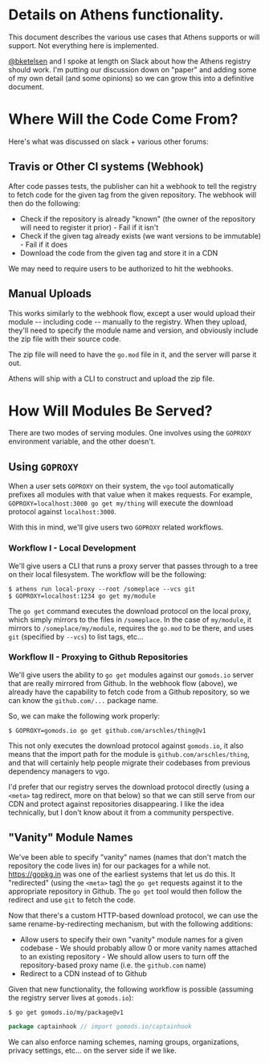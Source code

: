 # Details on Athens functionality.

This document describes the various use cases that Athens supports or will
support. Not everything here is implemented.

[@bketelsen](https://github.com/bketelsen) and I spoke at length on Slack about
how the Athens registry should work. I'm putting our discussion down on "paper"
and adding some of my own detail (and some opinions) so we can grow this into
a definitive document.

# Where Will the Code Come From?

Here's what was discussed on slack + various other forums:

## Travis or Other CI systems (Webhook)

After code passes tests, the publisher can hit a webhook to tell the registry to fetch
code for the given tag from the given repository. The webhook will then do the following:

* Check if the repository is already "known" (the owner of the repository will need to register it prior) - Fail if it isn't
* Check if the given tag already exists (we want versions to be immutable) - Fail if it does
* Download the code from the given tag and store it in a CDN

We may need to require users to be authorized to hit the webhooks.

## Manual Uploads

This works similarly to the webhook flow, except a user would upload their module --
including code -- manually to the registry. When they upload, they'll need to
specify the module name and version, and obviously include the zip file with their
source code.

The zip file will need to have the `go.mod` file in it, and the server will
parse it out.

Athens will ship with a CLI to construct and upload the zip file.

# How Will Modules Be Served?

There are two modes of serving modules. One involves using the `GOPROXY` environment variable,
and the other doesn't.

## Using `GOPROXY`

When a user sets `GOPROXY` on their system, the `vgo` tool automatically prefixes all modules
with that value when it makes requests. For example,
`GOPROXY=localhost:3000 go get my/thing` will execute the download protocol against
`localhost:3000`.

With this in mind, we'll give users two `GOPROXY` related workflows.

### Workflow I - Local Development

We'll give users a CLI that runs a proxy server that passes through to a tree on their
local filesystem. The workflow will be the following:

```console
$ athens run local-proxy --root /someplace --vcs git
$ GOPROXY=localhost:1234 go get my/module
```

The `go get` command executes the download protocol on the local proxy, which simply mirrors
to the files in `/someplace`. In the case of `my/module`, it mirrors to `/someplace/my/module`, requires the `go.mod` to be there, and uses `git` (specified by `--vcs`) to list
tags, etc...

### Workflow II - Proxying to Github Repositories

We'll give users the ability to `go get` modules against our `gomods.io` server that are
really mirrored from Github. In the webhook flow (above), we already have the capability
to fetch code from a Github repository, so we can know the `github.com/...` package name.

So, we can make the following work properly:

```console
$ GOPROXY=gomods.io go get github.com/arschles/thing@v1
```

This not only executes the download protocol against `gomods.io`, it also means that the
import path for the module is `github.com/arschles/thing`, and that will certainly help
people migrate their codebases from previous dependency managers to vgo.

I'd prefer that our registry serves the download protocol directly (using a `<meta>` tag redirect, more on that below)
so that we can still serve from our CDN and protect against repositories disappearing. I like the idea technically, but
I don't know about it from a community perspective.

## "Vanity" Module Names

We've been able to specify "vanity" names (names that don't match the repository the
code lives in) for our packages for a while not. https://gopkg.in was one of the earliest
systems that let us do this. It "redirected" (using the `<meta>` tag) the `go get`
requests against it to the appropriate repository in Github. The `go get` tool would
then follow the redirect and use `git` to fetch the code.

Now that there's a custom HTTP-based download protocol, we can use the same rename-by-redirecting mechanism, but with the following additions:

* Allow users to specify their own "vanity" module names for a given codebase - We should probably allow 0 or more vanity names attached to an existing repository - We should allow users to turn off the repository-based proxy name (i.e. the `github.com`
  name)
* Redirect to a CDN instead of to Github

Given that new functionality, the following workflow is possible (assuming the registry
server lives at `gomods.io`):

```console
$ go get gomods.io/my/package@v1
```


```go
package captainhook // import gomods.io/captainhook
```

We can also enforce naming schemes, naming groups, organizations, privacy settings, etc...
on the server side if we like.
